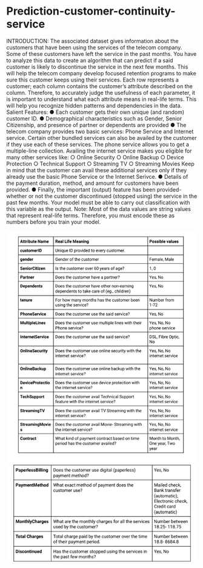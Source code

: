 # Prediction-customer-continuity-service

INTRODUCTION:
The associated dataset gives information about the customers that have been using the services
of the telecom company. Some of these customers have left the service in the past months. You
have to analyze this data to create an algorithm that can predict if a said customer is likely to
discontinue the service in the next few months. This will help the telecom company develop
focused retention programs to make sure this customer keeps using their services.
Each row represents a customer; each column contains the customer’s attribute described on the
column. Therefore, to accurately judge the usefulness of each parameter, it is important to
understand what each attribute means in real-life terms. This will help you recognize hidden
patterns and dependencies in the data.
Salient Features:
● Each customer gets their own unique (and random) customer ID.
● Demographical characteristics such as Gender, Senior Citizenship, and presence of partner
or dependents are provided
● The telecom company provides two basic services: Phone Service and Internet service.
Certain other bundled services can also be availed by the customer if they use each of
these services. The phone service allows you to get a multiple-line collection. Availing the
internet service makes you eligible for many other services like:
○ Online Security
○ Online Backup
○ Device Protection
○ Technical Support
○ Streaming TV
○ Streaming Movies
Keep in mind that the customer can avail these additional services only if they already use
the basic Phone Service or the Internet Serivce.
● Details of the payment duration, method, and amount for customers have been provided.
● Finally, the important (output) feature has been provided- whether or not the customer
discontinued (stopped using) the service in the past few months. Your model must be able
to carry out classification with this variable as the output.
Note: Most of the data values are string values that represent real-life terms. Therefore, you
must encode these as numbers before you train your model.


![Screenshot](dataexp.png)
![Screenshot](dataexp1.png)
